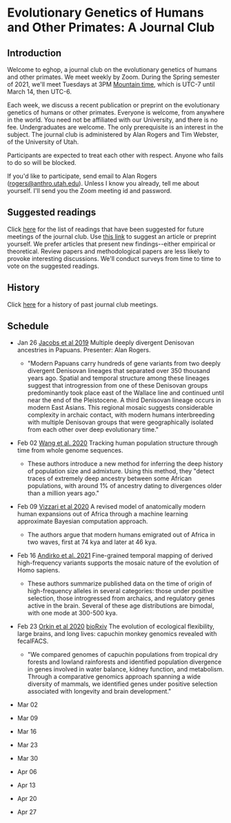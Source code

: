 # Evolutionary Genetics of Humans and Other Primates: A Journal Club

## Introduction

Welcome to eghop, a journal club on the evolutionary genetics of
humans and other primates. We meet weekly by Zoom. During the Spring
semester of 2021, we'll meet Tuesdays at 3PM
[Mountain time](https://en.wikipedia.org/wiki/Mountain_Time_Zone),
which is UTC-7 until March 14, then UTC-6.

Each week, we discuss a recent publication or preprint on the
evolutionary genetics of humans or other primates. Everyone is
welcome, from anywhere in the world. You need not be affiliated with
our University, and there is no fee. Undergraduates are welcome.  The
only prerequisite is an interest in the subject. The journal club is
administered by Alan Rogers and Tim Webster, of the University of
Utah.

Participants are expected to treat each other with respect. Anyone who
fails to do so will be blocked.

If you'd like to participate, send email to Alan Rogers
([rogers@anthro.utah.edu](mailto:rogers@anthro.utah.edu)). Unless I
know you already, tell me about yourself. I'll send you the Zoom
meeting id and password.

## Suggested readings

Click [here](suggested.html) for the list of readings that have been
suggested for future meetings of the journal club. Use
[this link][gform] to suggest an article or preprint yourself. We
prefer articles that present new findings--either empirical or
theoretical. Review papers and methodological papers are less likely
to provoke interesting discussions. We'll conduct surveys from time to
time to vote on the suggested readings.

## History

Click [here](past.html) for a history of past journal club meetings.

## Schedule

* Jan 26 [Jacobs et al 2019][jacobs19:cell] Multiple deeply divergent
  Denisovan ancestries in Papuans. Presenter: Alan Rogers.

  * "Modern Papuans carry hundreds of gene variants from two deeply
    divergent Denisovan lineages that separated over 350 thousand
    years ago. Spatial and temporal structure among these lineages
    suggest that introgression from one of these Denisovan groups
    predominantly took place east of the Wallace line and continued
    until near the end of the Pleistocene. A third Denisovan lineage
    occurs in modern East Asians. This regional mosaic suggests
    considerable complexity in archaic contact, with modern humans
    interbreeding with multiple Denisovan groups that were
    geographically isolated from each other over deep evolutionary
    time."


* Feb 02 [Wang et al. 2020][wang20:plog] Tracking human population structure
  through time from whole genome sequences.

  * These authors introduce a new method for inferring the deep
  history of population size and admixture. Using this method, they
  "detect traces of extremely deep ancestry between some African
  populations, with around 1% of ancestry dating to divergences older
  than a million years ago."


* Feb 09 [Vizzari et al 2020][vizzari20:genes] A revised model of
    anatomically modern human expansions out of Africa through a
    machine learning approximate Bayesian computation approach.

  * The authors argue that modern humans emigrated out of Africa in
    two waves, first at 74 kya and later at 46 kya.

* Feb 16 [Andirko et al. 2021][andirko21:biorxiv] Fine-grained temporal
   mapping of derived high-frequency variants supports the mosaic
   nature of the evolution of Homo sapiens. 

  * These authors summarize published data on the time of origin of
    high-frequency alleles in several categories: those under positive
    selection, those introgressed from archaics, and regulatory genes
    active in the brain. Several of these age distributions are
    bimodal, with one mode at 300-500 kya.

* Feb 23 [Orkin et al 2020][orkin21:pnas] [bioRxiv][orkin20:biorxiv] The
   evolution of ecological flexibility, large brains, and long lives:
   capuchin monkey genomics revealed with fecalFACS.

  * "We compared genomes of capuchin populations from tropical dry
    forests and lowland rainforests and identified population
    divergence in genes involved in water balance, kidney function,
    and metabolism. Through a comparative genomics approach spanning a
    wide diversity of mammals, we identified genes under positive
    selection associated with longevity and brain development."

* Mar 02

* Mar 09

* Mar 16

* Mar 23

* Mar 30

* Apr 06

* Apr 13

* Apr 20

* Apr 27

[gform]:
https://docs.google.com/forms/d/e/1FAIpQLSeC-CnDFiBVV5Zw_SR-CrBe5zYSijwkM1aiIqKeDjeQX2eRQQ/viewform?usp=sf_link

[jacobs19:cell]:
https://www.cell.com/cell/fulltext/S0092-8674(19)30218-1

[wang20:plog]:
https://journals.plos.org/plosgenetics/article?id=10.1371/journal.pgen.1008552

[vizzari20:genes]:
https://www.mdpi.com/2073-4425/11/12/1510

[andirko21:biorxiv]:
https://www.biorxiv.org/content/10.1101/2021.01.22.427608v1

[orkin20:biorxiv]:
https://www.biorxiv.org/content/10.1101/366112v6.full

[orkin21:pnas]:
https://www.pnas.org/content/118/7/e2010632118

